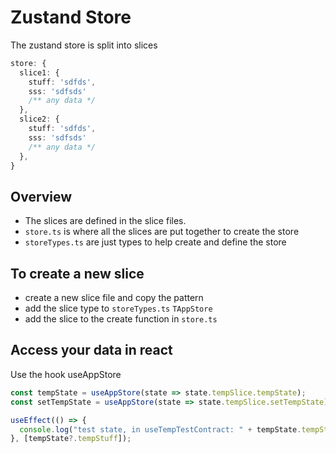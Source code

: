 # Zustand Store

The zustand store is split into slices

```ts
store: {
  slice1: {
    stuff: 'sdfds',
    sss: 'sdfsds'
    /** any data */
  },
  slice2: {
    stuff: 'sdfds',
    sss: 'sdfsds'
    /** any data */
  },
}
```

## Overview

- The slices are defined in the slice files.
- `store.ts` is where all the slices are put together to create the store
- `storeTypes.ts` are just types to help create and define the store

## To create a new slice

- create a new slice file and copy the pattern
- add the slice type to `storeTypes.ts` `TAppStore`
- add the slice to the create function in `store.ts`

## Access your data in react

Use the hook useAppStore

```ts
const tempState = useAppStore(state => state.tempSlice.tempState);
const setTempState = useAppStore(state => state.tempSlice.setTempState);

useEffect(() => {
  console.log("test state, in useTempTestContract: " + tempState.tempStuff);
}, [tempState?.tempStuff]);
```
